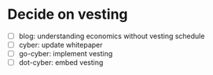 # Decide on vesting

- [ ] blog: understanding economics without vesting schedule
- [ ] cyber: update whitepaper
- [ ] go-cyber: implement vesting
- [ ] dot-cyber: embed vesting
